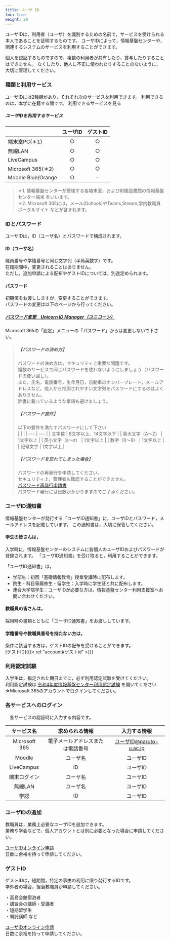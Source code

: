 ```yaml
---
title: ユーザ ID
toc: true
weight: 20
---
```

 ユーザIDは，利用者（ユーザ）を識別するための名前で，サービスを受けられる本人であることを証明するものです。
 ユーザIDによって，情報基盤センターや，関連するシステムのサービスを利用することができます。  

 個人を認証するものですので，複数の利用者が共有したり，貸与したりすることはできません。
 なくしたり，他人に不正に使われたりすることのないように，大切に管理してください。
 
### 種類と利用サービス
ユーザIDには2種類があり，それぞれ次のサービスを利用できます。
利用できるのは，本学に在籍する間です。
利用できるサービスを見る

##### ユーザIDを利用するサービス
|  | ユーザID | ゲストID |
| --- | :---: | :---: |
| 端末室PC(＊1) | ○ | ○ |
| 無線LAN | ○ | ○ |
| LiveCampus | ○ | ○ |
| Microsoft 365(＊2) | ○ | ○ |
| Moodle Blue/Orange | ○ |  -  |

> ＊1. 情報基盤センターが管理する各端末室，および附属図書館の情報基盤センター端末 をいいます。  
> ＊2. Microsoft 365には，メール(Outlook)やTeams,Stream,学内教職員ポータルサイト などが含まれます。  

### IDとパスワード
ユーザIDは，ID（ユーザ名）とパスワードで構成されます。

#### ID（ユーザ名）
 職員番号や学籍番号と同じ文字列（半角英数字）です。  
 在籍期間中，変更されることはありません。  
 ただし，追加申請による配布やゲストIDについては，別途定められます。  

#### パスワード
 初期値をお渡ししますが，変更することができます。  
 パスワードの変更は以下のページから行ってください。  

##### [パスワード変更　Unicorn ID Manager（ユニコーン）](https://www.naruto-u.ac.jp/unicornidm/user/naruto/password)

Microsoft 365の「設定」メニューの「パスワード」からは変更しないで下さい。  

> ##### 【パスワードの決め方】
> パスワードの決め方は，セキュリティ上重要な問題です。  
 複数のサービスで同じパスワードを使わないようにしましょう（パスワードの使い回し）。  
 また，氏名，電話番号，生年月日，自動車のナンバープレート，メールアドレスなど，他人から推測されやすい文字列をパスワードにするのはよくありません。  
 辞書に載っているような単語も避けましょう。
> ##### 【パスワード要件】
> 以下の要件を満たすパスワードにして下さい  
|  |  |
| --- | --- |
| 文字数  | 8文字以上、14文字以下 |
| 英大文字（A～Z） | 1文字以上 |
| 英小文字（a～z） | 1文字以上 |
| 数字（0～9） | 1文字以上 |
| 記号文字 | 1文字以上 |
> ##### 【パスワードを忘れてしまった場合】
> パスワードの再発行を申請してください。  
 セキュリティ上，管理者も確認することができません。  
 [パスワード再発行申請書](pdfs/passwordRE_f.pdf)   
 パスワード発行には日数がかかりますのでご了承ください。  

### ユーザID通知書
 情報基盤センターが発行する「ユーザID通知書」に，ユーザIDとパスワード，メールアドレスを記載しています。
 この通知書は，大切に保管してください。
 
#### 学生の皆さんは，
 入学時に，情報基盤センターのシステムに各個人のユーザIDおよびパスワードが登録されます。
 「ユーザID通知書」を受け取ると，利用することができます。
 
 「ユーザID通知書」は，  

 * 学部生：初回「基礎情報教育」授業受講時に配布します。  
 * 院生・科目等履修生・留学生：入学時に学生証と共に配布します。  
 * 連合大学院学生：ユーザIDが必要な方は，情報基盤センター利用支援室へお問い合わせください。
 

#### 教職員の皆さんは，
 採用時の書類とともに「ユーザID通知書」をお渡ししています。
 
  
#### 学籍番号や教職員番号を持たない方は，
 条件に該当する方は，ゲストIDの配布を受けることができます。  
 [ゲストID]({{< ref "account#ゲストid" >}})  
 
### 利用認定試験
 入学生は，指定された期日までに，必ず利用認定試験を受けてください。  
 利用認定試験は [令和4年度情報基盤センター利用認定試験](https://forms.office.com/r/9ALpxeDaFG) を開いてください
 ☆Microsoft 365のアカウントでログインしてください。
 
 
### 各サービスへのログイン
 　各サービスの認証時に入力する内容です。
 
| サービス名 | 求められる情報 | 入力する情報 |
| :---: | :---: | :---: |
| Microsoft 365 | 電子メールアドレスまたは電話番号 | ユーザID@naruto-u.ac.jp |
| Moodle | ユーザ名 | ユーザID |
| LiveCampus | ID | ユーザID |
| 端末ログイン | ユーザ名 | ユーザID |
| 無線LAN | ユーザ名 | ユーザID |
| 学認 | ID | ユーザID |
 
### ユーザIDの追加

教職員は，業務上必要なユーザIDを追加できます。  
業務や学会などで，個人アカウントとは別に必要となった場合に申請してください。  

[ユーザIDオンライン申請](https://forms.office.com/r/D3NGLPVQAz)  
日数に余裕を持って申請してください。

### ゲストID

ゲストIDは，短期間，特定の事由の利用に限り発行するIDです。  
学外者の場合，担当教職員が申請してください。  

・高島会館宿泊者  
・講習会の講師・受講者  
・短期留学生  
・嘱託講師 など

[ユーザIDオンライン申請](https://forms.office.com/r/D3NGLPVQAz)  
日数に余裕を持って申請してください。